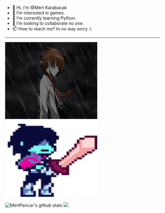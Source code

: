 - 👋 Hi, I’m @Mert Karabacak
- 👀 I’m interested in games.
- 🌱 I’m currently learning Python.
- 💞️ I’m looking to collaborate no one.
- 📫 How to reach me? In no way sorry :\
---

<img src="https://github.com/MertPancar/MertPancar/blob/main/tatsumigif.gif" width="300" height="250" /><img src="https://github.com/MertPancar/MertPancar/blob/main/deltarune-kris.gif" width="300" height="250" />




![MertPancar's github stats](https://github-readme-stats.vercel.app/api?username=MertPancar)
![](https://github-readme-stats.vercel.app/api/top-langs/?username=MertPancar&theme=dark&hide_border=false&include_all_commits=false&count_private=false&layout=compact)

